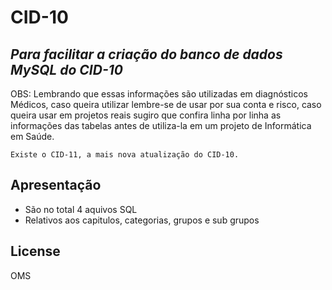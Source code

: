 # CID-10
## _Para facilitar a criação do banco de dados MySQL do CID-10_

OBS: Lembrando que essas informações são utilizadas em diagnósticos Médicos, caso queira utilizar lembre-se de usar por sua conta e risco, caso queira usar em projetos reais sugiro que confira linha por linha as informações das tabelas antes de utiliza-la em um projeto de Informática em Saúde. 

```
Existe o CID-11, a mais nova atualização do CID-10.
```

## Apresentação

- São no total 4 aquivos SQL
- Relativos aos capitulos, categorias, grupos e sub grupos

## License

OMS
